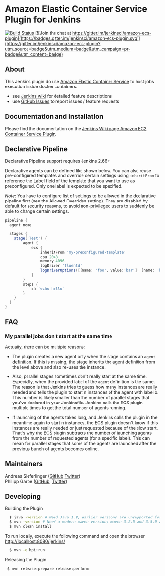 # Amazon Elastic Container Service Plugin for Jenkins

[![Build Status](https://ci.jenkins.io/job/Plugins/job/amazon-ecs-plugin/job/master/badge/icon)](https://ci.jenkins.io/job/Plugins/job/amazon-ecs-plugin/job/master/)
[![Join the chat at https://gitter.im/jenkinsci/amazon-ecs-plugin](https://badges.gitter.im/jenkinsci/amazon-ecs-plugin.svg)](https://gitter.im/jenkinsci/amazon-ecs-plugin?utm_source=badge&utm_medium=badge&utm_campaign=pr-badge&utm_content=badge)


## About

This Jenkins plugin do use [Amazon Elastic Container Service](http://docs.aws.amazon.com/AmazonECS/latest/developerguide/Welcome.html) to host jobs execution inside docker containers.

* see [Jenkins wiki](https://wiki.jenkins-ci.org/display/JENKINS/Amazon+EC2+Container+Service+Plugin) for detailed feature descriptions
* use [GitHub Issues](https://github.com/jenkinsci/amazon-ecs-plugin/issues) to report issues / feature requests


## Documentation and Installation

Please find the documentation on the [Jenkins Wiki page Amazon EC2 Container Service Plugin](https://wiki.jenkins-ci.org/display/JENKINS/Amazon+EC2+Container+Service+Plugin).

## Declarative Pipeline
Declarative Pipeline support requires Jenkins 2.66+  

Declarative agents can be defined like shown below. You can also reuse pre-configured templates and override certain settings using `inheritFrom` to reference the Label field of the template that you want to use as preconfigured. Only one label is expected to be specified.

_Note_: You have to configure list of settings to be allowed in the declarative pipeline first (see the Allowed Overrides setting). They are disabled by default for security reasons, to avoid non-privileged users to suddenly be able to change certain settings.

```groovy
pipeline {
  agent none

  stages {
    stage('Test') {
        agent {
            ecs {
                inheritFrom 'my-preconfigured-template'
                cpu 2048
                memory 4096
                logDriver 'fluentd'
                logDriverOptions([[name: 'foo', value:'bar'], [name: 'bar', value: 'foo']])
            }
        }
        steps {
            sh 'echo hello'
        }
    }
  }
}
```

## FAQ
### My parallel jobs don't start at the same time
Actually, there can be multiple reasons:

* The plugin creates a new agent only when the stage contains an `agent` [definition](https://jenkins.io/doc/book/pipeline/syntax/#agent). If this is missing, the stage inherits the agent definition from the level above and also re-uses the instance. 

* Also, parallel stages sometimes don't really start at the same time. Especially, when the provided label of the `agent` definition is the same. The reason is that Jenkins tries to guess how many instances are really needed and tells the plugin to start n instances of the agent with label x. This number is likely smaller than the number of parallel stages that you've declared in your Jenkinsfile. Jenkins calls the ECS plugin multiple times to get the total number of agents running.

* If launching of the agents takes long, and Jenkins calls the plugin in the meantime again to start n instances, the ECS plugin doesn't know if this instances are really needed or just requested because of the slow start. That's why the ECS plugin subtracts the number of launching agents from the number of requested agents (for a specific label). This can mean for parallel stages that some of the agents are launched after the previous bunch of agents becomes online.



## Maintainers
Andreas Sieferlinger ([GitHub](https://github.com/webratz) [Twitter](https://twitter.com/webratz))  
Philipp Garbe ([GitHub](https://github.com/pgarbe), [Twitter](https://twitter.com/pgarbe))  


## Developing

Building the Plugin

```bash
  $ java -version # Need Java 1.8, earlier versions are unsupported for build
  $ mvn -version # Need a modern maven version; maven 3.2.5 and 3.5.0 are known to work
  $ mvn clean install
```

To run locally, execute the following command and open the browser [http://localhost:8080/jenkins/](http://localhost:8080/jenkins/)

```bash
  $ mvn -e hpi:run
```

Releasing the Plugin

```bash
 $ mvn release:prepare release:perform
```
